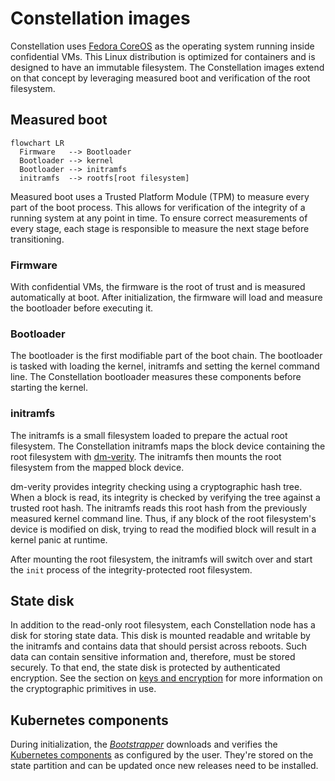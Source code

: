 # Constellation images

Constellation uses [Fedora CoreOS](https://docs.fedoraproject.org/en-US/fedora-coreos/) as the operating system running inside confidential VMs. This Linux distribution is optimized for containers and is designed to have an immutable filesystem.
The Constellation images extend on that concept by leveraging measured boot and verification of the root filesystem.

## Measured boot

```mermaid
flowchart LR
  Firmware   --> Bootloader
  Bootloader --> kernel
  Bootloader --> initramfs
  initramfs  --> rootfs[root filesystem]
```

Measured boot uses a Trusted Platform Module (TPM) to measure every part of the boot process. This allows for verification of the integrity of a running system at any point in time. To ensure correct measurements of every stage, each stage is responsible to measure the next stage before transitioning.

### Firmware

With confidential VMs, the firmware is the root of trust and is measured automatically at boot. After initialization, the firmware will load and measure the bootloader before executing it.

### Bootloader

The bootloader is the first modifiable part of the boot chain. The bootloader is tasked with loading the kernel, initramfs and setting the kernel command line. The Constellation bootloader measures these components before starting the kernel.

### initramfs

The initramfs is a small filesystem loaded to prepare the actual root filesystem. The Constellation initramfs maps the block device containing the root filesystem with [dm-verity](https://www.kernel.org/doc/html/latest/admin-guide/device-mapper/verity.html). The initramfs then mounts the root filesystem from the mapped block device.

dm-verity provides integrity checking using a cryptographic hash tree. When a block is read, its integrity is checked by verifying the tree against a trusted root hash. The initramfs reads this root hash from the previously measured kernel command line. Thus, if any block of the root filesystem's device is modified on disk, trying to read the modified block will result in a kernel panic at runtime.

After mounting the root filesystem, the initramfs will switch over and start the `init` process of the integrity-protected root filesystem.

## State disk

In addition to the read-only root filesystem, each Constellation node has a disk for storing state data.
This disk is mounted readable and writable by the initramfs and contains data that should persist across reboots.
Such data can contain sensitive information and, therefore, must be stored securely.
To that end, the state disk is protected by authenticated encryption.
See the section on [keys and encryption](keys.md#storage-encryption) for more information on the cryptographic primitives in use.

## Kubernetes components

During initialization, the [*Bootstrapper*](components.md#bootstrapper) downloads and verifies the [Kubernetes components](https://kubernetes.io/docs/concepts/overview/components/) as configured by the user.
They're stored on the state partition and can be updated once new releases need to be installed.
